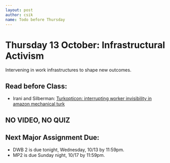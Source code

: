 ```yaml
---
layout: post
author: csik
name: Todo before Thursday
---
```

# Thursday 13 October: Infrastructural Activism
Intervening in work infrastructures to shape new outcomes.

## Read before Class:
-   Irani and Silberman: [Turkopticon: interrupting worker invisibility in amazon mechanical turk](http://doi.acm.org/10.1145/2470654.2470742)

## NO VIDEO, NO QUIZ

## Next Major Assignment Due:
-   DWB 2 is due tonight, Wednesday, 10/13 by 11:59pm.
-   MP2 is due Sunday night, 10/17 by 11:59pm.
